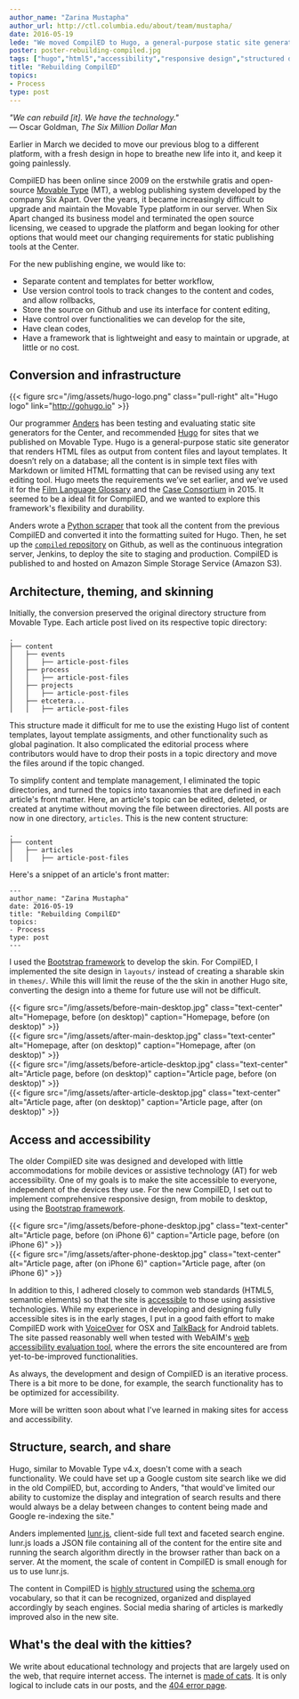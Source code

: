 ```yaml
---
author_name: "Zarina Mustapha"
author_url: http://ctl.columbia.edu/about/team/mustapha/
date: 2016-05-19
lede: "We moved CompilED to Hugo, a general-purpose static site generator, to test this framework's flexibility and durability to accommodate our blog's requirements and workflow. This post outlines how we converted CompilED from Movable Type, optimized it for accessibility, responsive design, and searchability, implemented lunr.js for search, and streamlined user experience."
poster: poster-rebuilding-compiled.jpg
tags: ["hugo","html5","accessibility","responsive design","structured data","microdata"]
title: "Rebuilding CompilED"
topics:
- Process
type: post
---
```


*"We can rebuild [it]. We have the technology."*  
— Oscar Goldman, *The Six Million Dollar Man*

Earlier in March we decided to move our previous blog to a different platform, with a fresh design in hope to breathe new life into it, and keep it going painlessly.

CompilED has been online since 2009 on the erstwhile gratis and open-source [Movable Type](https://en.wikipedia.org/wiki/Movable_Type) (MT), a weblog publishing system developed by the company Six Apart. Over the years, it became increasingly difficult to upgrade and maintain the Movable Type platform in our server. When Six Apart changed its business model and terminated the open source licensing, we ceased to upgrade the platform and began looking for other options that would meet our changing requirements for static publishing tools at the Center.

For the new publishing engine, we would like to: 

- Separate content and templates for better workflow,
- Use version control tools to track changes to the content and codes, and allow rollbacks,
- Store the source on Github and use its interface for content editing,
- Have control over functionalities we can develop for the site,
- Have clean codes,
- Have a framework that is lightweight and easy to maintain or upgrade, at little or no cost.

## Conversion and infrastructure

{{< figure src="/img/assets/hugo-logo.png" class="pull-right" alt="Hugo logo" link="http://gohugo.io" >}}

Our programmer [Anders](http://ctl.columbia.edu/about/team/pearson/) has been testing and evaluating static site generators for the Center, and recommended [Hugo](http://gohugo.io) for sites that we published on Movable Type. Hugo is a general-purpose static site generator that renders HTML files as output from content files and layout templates. It doesn’t rely on a database; all the content is in simple text files with Markdown or limited HTML formatting that can be revised using any text editing tool. Hugo meets the requirements we’ve set earlier, and we’ve used it for the [Film Language Glossary](https://filmglossary.ccnmtl.columbia.edu) and the [Case Consortium](https://casestudies.ccnmtl.columbia.edu) in 2015. It seemed to be a ideal fit for CompilED, and we wanted to explore this framework's flexibility and durability.

Anders wrote a [Python scraper](http://docs.python-guide.org/en/latest/scenarios/scrape/) that took all the content from the previous CompilED and converted it into the formatting suited for Hugo. Then, he set up the [`compiled` repository](https://github.com/ccnmtl/compiled) on Github, as well as the continuous integration server, Jenkins, to deploy the site to staging and production. CompilED is published to and hosted on Amazon Simple Storage Service (Amazon S3).

## Architecture, theming, and skinning

Initially, the conversion preserved the original directory structure from Movable Type. Each article post lived on its respective topic directory: 

```
.
├── content
│   ├── events
│   │   ├── article-post-files
│   ├── process
│   │   ├── article-post-files
│   ├── projects
│   │   ├── article-post-files
│   ├── etcetera...
│   │   ├── article-post-files
```

This structure made it difficult for me to use the existing Hugo list of content templates, layout template assigments, and other functionality such as global pagination. It also complicated the editorial process where contributors would have to drop their posts in a topic directory and move the files around if the topic changed.

To simplify content and template management, I eliminated the topic directories, and turned the topics into taxanomies that are defined in each article's front matter. Here, an article's topic can be edited, deleted, or created at anytime without moving the file between directories. All posts are now in one directory, `articles`. This is the new content structure:

```
.
├── content
│   ├── articles
│   │   ├── article-post-files
```

Here's a snippet of an article's front matter:

```
---
author_name: "Zarina Mustapha"
date: 2016-05-19
title: "Rebuilding CompilED"
topics:
- Process
type: post
---
```

I used the [Bootstrap framework](http://getbootstrap.com) to develop the skin. For CompilED, I implemented the site design in `layouts/` instead of creating a sharable skin in `themes/`. While this will limit the reuse of the the skin in another Hugo site, converting the design into a theme for future use will not be difficult.

<div class="row">
<div class="col-sm-6">{{< figure src="/img/assets/before-main-desktop.jpg" class="text-center" alt="Homepage, before (on desktop)" caption="Homepage, before (on desktop)" >}}</div>
<div class="col-sm-6 text-center">{{< figure src="/img/assets/after-main-desktop.jpg" class="text-center" alt="Homepage, after (on desktop)" caption="Homepage, after (on desktop)" >}}</div>
</div>

<div class="row">
<div class="col-sm-6">{{< figure src="/img/assets/before-article-desktop.jpg" class="text-center" alt="Article page, before (on desktop)" caption="Article page, before (on desktop)" >}}</div>
<div class="col-sm-6 text-center">{{< figure src="/img/assets/after-article-desktop.jpg" class="text-center" alt="Article page, after (on desktop)" caption="Article page, after (on desktop)" >}}</div>
</div>

## Access and accessibility

The older CompilED site was designed and developed with little accommodations for mobile devices or assistive technology (AT) for web accessibility. One of my goals is to make the site accessible to everyone, independent of the devices they use. For the new CompilED, I set out to implement comprehensive responsive design, from mobile to desktop, using the [Bootstrap framework](http://getbootstrap.com). 

<div class="row">
<div class="col-sm-6">{{< figure src="/img/assets/before-phone-desktop.jpg" class="text-center" alt="Article page, before (on iPhone 6)" caption="Article page, before (on iPhone 6)" >}}</div>
<div class="col-sm-6 text-center">{{< figure src="/img/assets/after-phone-desktop.jpg" class="text-center" alt="Article page, after (on iPhone 6)" caption="Article page, after (on iPhone 6)" >}}</div>
</div>

In addition to this, I adhered closely to common web standards (HTML5, semantic elements) so that the site is [accessible](https://www.w3.org/standards/webdesign/accessibility) to those using assistive technologies.  While my experience in developing and designing fully accessible sites is in the early stages, I put in a good faith effort to make CompilED work with [VoiceOver](http://www.apple.com/accessibility/osx/voiceover/) for OSX and [TalkBack](https://support.google.com/accessibility/android/) for Android tablets. The site passed reasonably well when tested with WebAIM's [web accessibility evaluation tool](http://wave.webaim.org), where the errors the site encountered are from yet-to-be-improved functionalities.

As always, the development and design of CompilED is an iterative process. There is a bit more to be done, for example, the search functionality has to be optimized for accessibility.

More will be written soon about what I've learned in making sites for access and accessibility.

## Structure, search, and share

Hugo, similar to Movable Type v4.x,  doesn't come with a seach functionality. We could have set up a Google custom site search like we did in the old CompilED, but, according to Anders, "that would've limited our ability to customize the display and integration of search results and there would always be a delay between changes to content being made and Google re-indexing the site."

Anders implemented [lunr.js](http://lunrjs.com), client-side full text and faceted search engine. lunr.js loads a JSON file containing all of the content for the entire site and running the search algorithm directly in the browser rather than back on a server. At the moment, the scale of content in CompilED is small enough for us to use lunr.js.

The content in CompilED is [highly structured](https://developers.google.com/search/docs/guides/intro-structured-data) using the [schema.org](http://schema.org) vocabulary, so that it can be recognized, organized and displayed accordingly by seach engines. Social media sharing of articles is markedly improved also in the new site.

## What's the deal with the kitties?

We write about educational technology and projects that are largely used on the web, that require internet access. The internet is [made of cats](https://en.wikipedia.org/wiki/Cats_and_the_Internet). It is only logical to include cats in our posts, and the [404 error page](/404.html).
